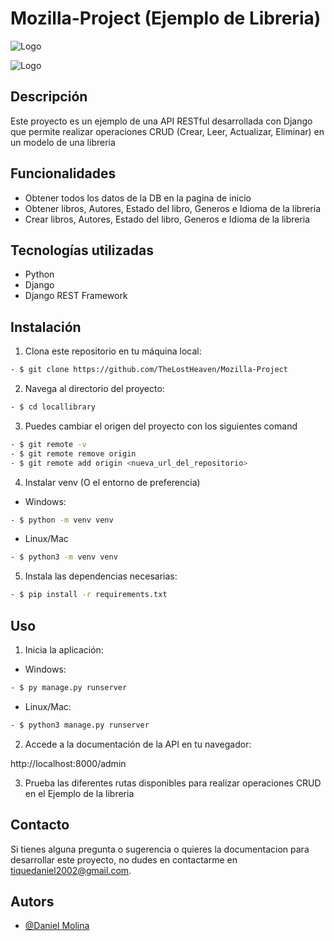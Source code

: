 # Mozilla-Project (Ejemplo de Libreria)

![Logo](https://static.djangoproject.com/img/logos/django-logo-negative.svg)

![Logo](https://www.python.org/static/community_logos/python-logo-inkscape.svg)


## Descripción

Este proyecto es un ejemplo de una API RESTful desarrollada con Django que permite realizar operaciones CRUD (Crear, Leer, Actualizar, Eliminar) en un modelo de una libreria

## Funcionalidades

- Obtener todos los datos de la DB en la pagina de inicio
- Obtener libros, Autores, Estado del libro, Generos e Idioma de la libreria
- Crear libros, Autores, Estado del libro, Generos e Idioma de la libreria


## Tecnologías utilizadas

- Python
- Django
- Django REST Framework

## Instalación

1. Clona este repositorio en tu máquina local:

```bash
- $ git clone https://github.com/TheLostHeaven/Mozilla-Project
```
2. Navega al directorio del proyecto:

```bash
- $ cd locallibrary
```
3. Puedes cambiar el origen del proyecto con los siguientes comand

```bash
- $ git remote -v
- $ git remote remove origin
- $ git remote add origin <nueva_url_del_repositorio>
```

4. Instalar venv (O el entorno de preferencia)
- Windows:
```bash
- $ python -m venv venv
```
- Linux/Mac
```bash
- $ python3 -m venv venv
```

5. Instala las dependencias necesarias:

```bash
- $ pip install -r requirements.txt
```


## Uso

1. Inicia la aplicación:

- Windows:

```bash
- $ py manage.py runserver 
```

- Linux/Mac:

```bash
- $ python3 manage.py runserver
```

2. Accede a la documentación de la API en tu navegador:

http://localhost:8000/admin


3. Prueba las diferentes rutas disponibles para realizar operaciones CRUD en el Ejemplo de la libreria 

## Contacto

Si tienes alguna pregunta o sugerencia o quieres la documentacion para desarrollar este proyecto, no dudes en contactarme en [tiquedaniel2002@gmail.com](tiquedaniel2002@gmail.com).


## Autors

- [@Daniel Molina](https://github.com/TheLostHeaven)
